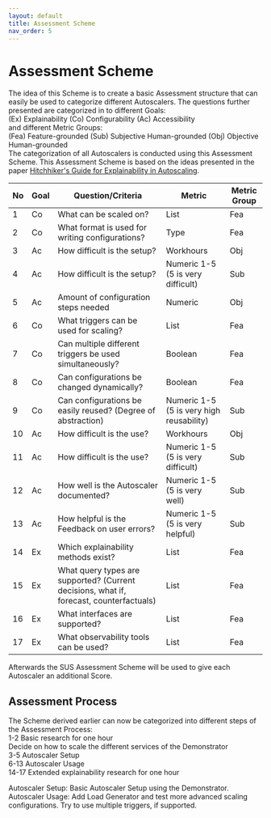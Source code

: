 ```yaml
---
layout: default
title: Assessment Scheme
nav_order: 5
---
```


Assessment Scheme
=

The idea of this Scheme is to create a basic Assessment structure that can easily be used to categorize different Autoscalers. The questions further presented are categorized in to different Goals:  
(Ex) Explainability (Co) Configurability (Ac) Accessibility  
and different Metric Groups:  
(Fea) Feature-grounded (Sub) Subjective Human-grounded (Obj) Objective Human-grounded  
The categorization of all Autoscalers is conducted using this Assessment Scheme. This Assessment Scheme is based on the ideas presented in the paper [Hitchhiker's Guide for Explainability in Autoscaling](https://doi.org/10.1145/3578245.3584728).

| No | Goal | Question/Criteria | Metric | Metric Group |
|---|---|---|---|---|
| 1 | Co | What can be scaled on? | List | Fea |
| 2 | Co | What format is used for writing configurations? | Type | Fea |
| 3 | Ac | How difficult is the setup? | Workhours | Obj |
| 4 | Ac | How difficult is the setup? | Numeric 1-5 (5 is very difficult) | Sub |
| 5 | Ac | Amount of configuration steps needed | Numeric | Obj |
| 6 | Co | What triggers can be used for scaling? | List | Fea |
| 7 | Co | Can multiple different triggers be used simultaneously? | Boolean | Fea |
| 8 | Co | Can configurations be changed dynamically? | Boolean | Fea |
| 9 | Co | Can configurations be easily reused? (Degree of abstraction) | Numeric 1-5 (5 is very high reusability) | Sub |
| 10 | Ac | How difficult is the use? | Workhours | Obj |
| 11 | Ac | How difficult is the use? | Numeric 1-5 (5 is very difficult) | Sub |
| 12 | Ac | How well is the Autoscaler documented? | Numeric 1-5 (5 is very well) | Sub |
| 13 | Ac | How helpful is the Feedback on user errors? | Numeric 1-5 (5 is very helpful) | Sub |
| 14 | Ex | Which explainability methods exist? | List | Fea |
| 15 | Ex | What query types are supported? (Current decisions, what if, forecast, counterfactuals) | List | Fea |
| 16 | Ex | What interfaces are supported? | List | Fea |
| 17 | Ex | What observability tools can be used? | List | Fea |

Afterwards the SUS Assessment Scheme will be used to give each Autoscaler an additional Score.

Assessment Process
-
The Scheme derived earlier can now be categorized into different steps of the Assessment Process:  
1-2 Basic research for one hour  
Decide on how to scale the different services of the Demonstrator  
3-5 Autoscaler Setup  
6-13 Autoscaler Usage  
14-17 Extended explainability research for one hour  

Autoscaler Setup: Basic Autoscaler Setup using the Demonstrator.  
Autoscaler Usage: Add Load Generator and test more advanced scaling configurations. Try to use multiple triggers, if supported.  
